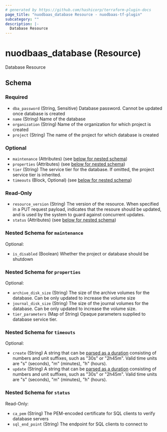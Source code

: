 ```yaml
---
# generated by https://github.com/hashicorp/terraform-plugin-docs
page_title: "nuodbaas_database Resource - nuodbaas-tf-plugin"
subcategory: ""
description: |-
  Database Resource
---
```


# nuodbaas_database (Resource)

Database Resource



<!-- schema generated by tfplugindocs -->
## Schema

### Required

- `dba_password` (String, Sensitive) Database password. Cannot be updated once database is created
- `name` (String) Name of the database
- `organization` (String) Name of the organization for which project is created
- `project` (String) The name of the project for which database is created

### Optional

- `maintenance` (Attributes) (see [below for nested schema](#nestedatt--maintenance))
- `properties` (Attributes) (see [below for nested schema](#nestedatt--properties))
- `tier` (String) The service tier for the database. If omitted, the project service tier is inherited.
- `timeouts` (Block, Optional) (see [below for nested schema](#nestedblock--timeouts))

### Read-Only

- `resource_version` (String) The version of the resource. When specified in a PUT request payload, indicates that the resoure should be updated, and is used by the system to guard against concurrent updates.
- `status` (Attributes) (see [below for nested schema](#nestedatt--status))

<a id="nestedatt--maintenance"></a>
### Nested Schema for `maintenance`

Optional:

- `is_disabled` (Boolean) Whether the project or database should be shutdown


<a id="nestedatt--properties"></a>
### Nested Schema for `properties`

Optional:

- `archive_disk_size` (String) The size of the archive volumes for the database. Can be only updated to increase the volume size
- `journal_disk_size` (String) The size of the journal volumes for the database. Can be only updated to increase the volume size.
- `tier_parameters` (Map of String) Opaque parameters supplied to database service tier.


<a id="nestedblock--timeouts"></a>
### Nested Schema for `timeouts`

Optional:

- `create` (String) A string that can be [parsed as a duration](https://pkg.go.dev/time#ParseDuration) consisting of numbers and unit suffixes, such as "30s" or "2h45m". Valid time units are "s" (seconds), "m" (minutes), "h" (hours).
- `update` (String) A string that can be [parsed as a duration](https://pkg.go.dev/time#ParseDuration) consisting of numbers and unit suffixes, such as "30s" or "2h45m". Valid time units are "s" (seconds), "m" (minutes), "h" (hours).


<a id="nestedatt--status"></a>
### Nested Schema for `status`

Read-Only:

- `ca_pem` (String) The PEM-encoded certificate for SQL clients to verify database servers
- `sql_end_point` (String) The endpoint for SQL clients to connect to
